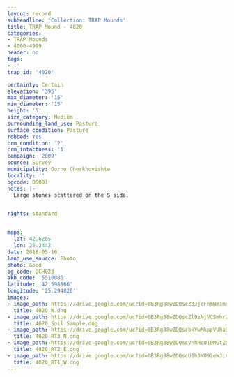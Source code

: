 ```yaml
---
layout: record
subheadline: 'Collection: TRAP Mounds'
title: TRAP Mound - 4020
categories:
- TRAP Mounds
- 4000-4999
header: no
tags:
- ''
trap_id: '4020'

certainty: Certain
elevation: '395'
max_diameter: '15'
min_diameter: '15'
height: '5'
size_category: Medium
surrounding_land_use: Pasture
surface_condition: Pasture
robbed: Yes
crm_condition: '2'
crm_intactness: '1'
campaign: '2009'
source: Survey
municipality: Gorno Cherkhovishte
locality: ''
bgcode: DS001
notes: |-
  Large stones scattered on the S side.


rights: standard


maps:
  lat: 42.6285
  lon: 25.2442
date: 2018-05-16
land_use_source: Photo
photo: Good
bg_code: GCH023
akb_code: '5510080'
latitude: '42.598866'
longitude: '25.294826'
images:
- image_path: https://drive.google.com/uc?id=0B3Rg88wZDQscZ3JjcFhmNm1mRG8
  title: 4020_W.dng
- image_path: https://drive.google.com/uc?id=0B3Rg88wZDQscZl9zNjVCSmhrZEE
  title: 4020_Soil Sample.dng
- image_path: https://drive.google.com/uc?id=0B3Rg88wZDQscbkYwMkppVUhaS28
  title: 4020_RT3_N.dng
- image_path: https://drive.google.com/uc?id=0B3Rg88wZDQscVnhHcU10MGtZS0U
  title: 4020_RT2_E.dng
- image_path: https://drive.google.com/uc?id=0B3Rg88wZDQscU1h3YU92eWJiVzg
  title: 4020_RT1_W.dng
---
```

